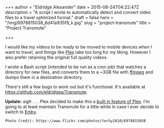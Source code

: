 +++
author = "Eldridge Alexander"
date = 2015-08-24T04:22:47Z
description = "A script I wrote to automatically detect and convert video files to a travel optimized format."
draft = false
hero = "/img/6978815038_6d41a935f9_k.jpg"
slug = "project-transmute"
title = "Project Transmute"

+++

I would like my videos to be ready to be moved to mobile devices when I want to travel, and things like [Plex](https://plex.tv) take too long for my liking. However I also prefer retaining the original full quality videos. 

I wrote a Bash script (intended to be run as a cron job) that watches a directory for new files, and converts them to a ~3GB file with [ffmpeg](https://www.ffmpeg.org/) and dumps them in a destination directory.

There's still a few bugs to work out but it's functional. It's available at https://github.com/eldridgea/Transmute.

**Update:** *sigh . . .* Plex decided to make this a [built in feature of Plex](https://support.plex.tv/hc/en-us/articles/214079318-Media-Optimizer-Overview). I'm going to at least maintain Transmute for a little while in case I ever decide to switch to [Emby](https://emby.media/).

`Photo Credit: https://www.flickr.com/photos/techy2610/6978815038`
